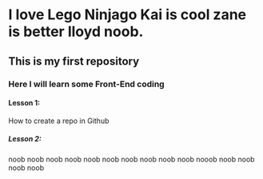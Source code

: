 # I love Lego Ninjago Kai is cool zane is better lloyd noob. 
## This is my first repository
### Here I will learn some Front-End coding
#### Lesson 1:
How to create a repo in Github
##### Lesson 2:
noob noob noob noob noob noob noob noob noob noob nooob noob noob noob noob
